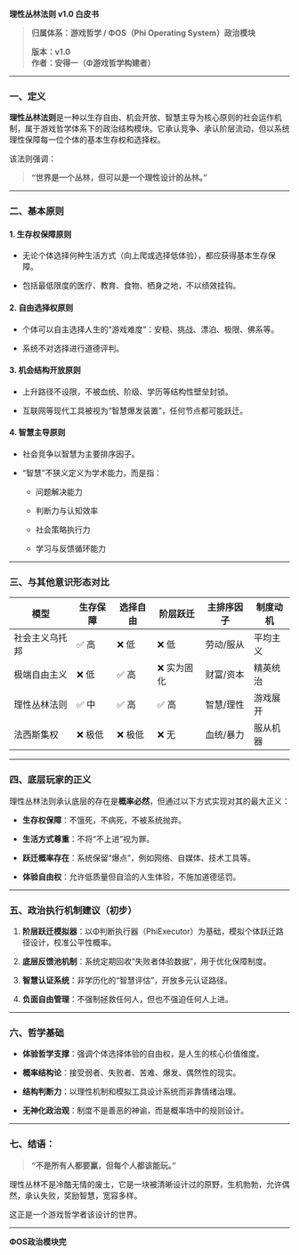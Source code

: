 <html>
<body>
<!--StartFragment--><html><head></head><body><p><strong>理性丛林法则 v1.0 白皮书</strong></p>
<blockquote>
<p><strong>归属体系：游戏哲学 / ΦOS（Phi Operating System）政治模块</strong></p>
<p><strong>版本：v1.0</strong><br>
<strong>作者：安得一（Φ游戏哲学构建者）</strong></p>
</blockquote>
<hr>
<h3>一、定义</h3>
<p><strong>理性丛林法则</strong>是一种以生存自由、机会开放、智慧主导为核心原则的社会运作机制，属于游戏哲学体系下的政治结构模块。它承认竞争、承认阶层流动，但以系统理性保障每一位个体的基本生存权和选择权。</p>
<p>该法则强调：</p>
<blockquote>
<p><strong>“世界是一个丛林，但可以是一个理性设计的丛林。”</strong></p>
</blockquote>
<hr>
<h3>二、基本原则</h3>
<h4>1. 生存权保障原则</h4>
<ul>
<li>
<p>无论个体选择何种生活方式（向上爬或选择低体验），都应获得基本生存保障。</p>
</li>
<li>
<p>包括最低限度的医疗、教育、食物、栖身之地，不以绩效挂钩。</p>
</li>
</ul>
<h4>2. 自由选择权原则</h4>
<ul>
<li>
<p>个体可以自主选择人生的“游戏难度”：安稳、挑战、漂泊、极限、佛系等。</p>
</li>
<li>
<p>系统不对选择进行道德评判。</p>
</li>
</ul>
<h4>3. 机会结构开放原则</h4>
<ul>
<li>
<p>上升路径不设限，不被血统、阶级、学历等结构性壁垒封锁。</p>
</li>
<li>
<p>互联网等现代工具被视为“智慧爆发装置”，任何节点都可能跃迁。</p>
</li>
</ul>
<h4>4. 智慧主导原则</h4>
<ul>
<li>
<p>社会竞争以智慧为主要排序因子。</p>
</li>
<li>
<p>“智慧”不狭义定义为学术能力，而是指：</p>
<ul>
<li>
<p>问题解决能力</p>
</li>
<li>
<p>判断力与认知效率</p>
</li>
<li>
<p>社会策略执行力</p>
</li>
<li>
<p>学习与反馈循环能力</p>
</li>
</ul>
</li>
</ul>
<hr>
<h3>三、与其他意识形态对比</h3>

模型 | 生存保障 | 选择自由 | 阶层跃迁 | 主排序因子 | 制度动机
-- | -- | -- | -- | -- | --
社会主义乌托邦 | ✅ 高 | ❌ 低 | ❌ 低 | 劳动/服从 | 平均主义
极端自由主义 | ❌ 低 | ✅ 高 | ❌ 实为固化 | 财富/资本 | 精英统治
理性丛林法则 | ✅ 中 | ✅ 高 | ✅ 高 | 智慧/理性 | 游戏展开
法西斯集权 | ❌ 极低 | ❌ 极低 | ❌ 无 | 血统/暴力 | 服从机器


<hr>
<h3>四、底层玩家的正义</h3>
<p>理性丛林法则承认底层的存在是<strong>概率必然</strong>，但通过以下方式实现对其的最大正义：</p>
<ul>
<li>
<p><strong>生存权保障</strong>：不饿死，不病死，不被系统抛弃。</p>
</li>
<li>
<p><strong>生活方式尊重</strong>：不将“不上进”视为罪。</p>
</li>
<li>
<p><strong>跃迁概率存在</strong>：系统保留“爆点”，例如网络、自媒体、技术工具等。</p>
</li>
<li>
<p><strong>体验自由权</strong>：允许低质量但自洽的人生体验，不施加道德惩罚。</p>
</li>
</ul>
<hr>
<h3>五、政治执行机制建议（初步）</h3>
<ol>
<li>
<p><strong>阶层跃迁模拟器</strong>：以Φ判断执行器（PhiExecutor）为基础，模拟个体跃迁路径设计，校准公平性概率。</p>
</li>
<li>
<p><strong>底层反馈池机制</strong>：系统定期回收“失败者体验数据”，用于优化保障制度。</p>
</li>
<li>
<p><strong>智慧认证系统</strong>：非学历化的“智慧评估”，开放多元认证路径。</p>
</li>
<li>
<p><strong>负面自由管理</strong>：不强制拯救任何人，但也不强迫任何人上进。</p>
</li>
</ol>
<hr>
<h3>六、哲学基础</h3>
<ul>
<li>
<p><strong>体验哲学支撑</strong>：强调个体选择体验的自由权，是人生的核心价值维度。</p>
</li>
<li>
<p><strong>概率结构论</strong>：接受弱者、失败者、苦难、爆发、偶然性的现实。</p>
</li>
<li>
<p><strong>结构判断力</strong>：以理性机制和模拟工具设计系统而非靠情绪治理。</p>
</li>
<li>
<p><strong>无神化政治观</strong>：制度不是善恶的神谕，而是概率场中的规则设计。</p>
</li>
</ul>
<hr>
<h3>七、结语：</h3>
<blockquote>
<p><strong>“不是所有人都要赢，但每个人都该能玩。”</strong></p>
</blockquote>
<p>理性丛林不是冷酷无情的废土，它是一块被清晰设计过的原野，生机勃勃，允许偶然，承认失败，奖励智慧，宽容多样。</p>
<p>这正是一个游戏哲学者该设计的世界。</p>
<hr>
<p><strong>ΦOS政治模块完</strong></p></body></html><!--EndFragment-->
</body>
</html>